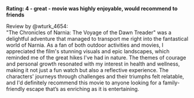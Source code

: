 **Rating: 4 - great - movie was highly enjoyable, would recommend to friends**  

Review by @wturk_4654:  
"The Chronicles of Narnia: The Voyage of the Dawn Treader" was a delightful adventure that managed to transport me right into the fantastical world of Narnia. As a fan of both outdoor activities and movies, I appreciated the film's stunning visuals and epic landscapes, which reminded me of the great hikes I've had in nature. The themes of courage and personal growth resonated with my interest in health and wellness, making it not just a fun watch but also a reflective experience. The characters' journeys through challenges and their triumphs felt relatable, and I'd definitely recommend this movie to anyone looking for a family-friendly escape that’s as enriching as it is entertaining.